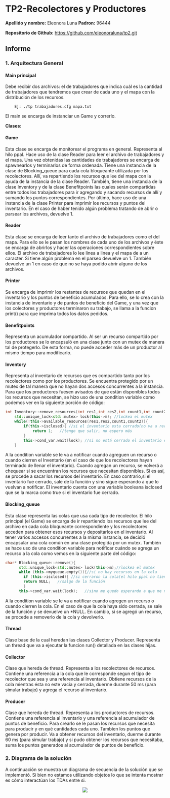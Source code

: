 # TP2-Recolectores y Productores

**Apellido y nombre:** Eleonora Luna 
**Padron:** 96444

**Repositorio de Github:** https://github.com/eleonoraluna/tp2.git

## Informe

### 1. Arquitectura General

#### Main principal

Debe recibir dos archivos: el de trabajadores que indica cuál es la cantidad de trabajadores
que tendremos que crear de cada uno y el mapa con la distribución de los recursos.

```
    Ej: ./tp trabajadores.cfg mapa.txt
```

El main se encarga de instanciar un Game y correrlo.

**Clases:**

#### Game

Esta clase se encarga de monitorear el programa en general. Representa al hilo ppal. Hace uso de la clase
Reader para leer el archivo de trabajadores y el mapa. Una vez obtenidas las cantidades de trabajadores se
encarga de spawnearlos y terminarlos de forma ordenada. Tiene una instancia de la clase de
Blocking_queue para cada cola bloqueante utilizada por los recolectores. Allí, va repartiendo
los recursos que lee del mapa con la ayuda de la instancia de la clase Reader. También, tiene
una instancia de la clase Inventory y de la clase Benefitpoints las cuales serán compartidas entre
todos los trabajadores para ir agregando y sacando recursos de allí y sumando los puntos correspondientes.
Por último, hace uso de una instancia de la clase Printer para imprimir los recursos y puntos del inventario.
En el caso de haber tenido algún problema tratando de abrir o parsear los archivos, devuelve 1.

#### Reader

Esta clase se encarga de leer tanto el archivo de trabajadores como el del mapa. Para ello se le pasan
los nombres de cada uno de los archivos y éste se encarga de abrirlos y hacer las operaciones correspondientes
sobre ellos. El archivo de trabajadores lo lee linea a linea y el mapa de a un caracter. Si tiene algún problema
en el parseo devuelve un 1. También devuelve un 1 en caso de que no se haya podido abrir alguno de los archivos.

#### Printer

Se encarga de imprimir los restantes de recursos que quedan en el inventario y los puntos de beneficio
acumulados. Para ello, se lo crea con la instancia de inventario y de puntos de beneficio del Game,
y una vez que los colectores y productores terminaron su trabajo, se llama a la funcion print() para
que imprima todos los datos pedidos.

#### Benefitpoints
Representa un acumulador compartido. Al ser un recurso compartido por los productores se lo encapsuló
en una clase junto con un mutex de manera tal de protegerlo. De esta forma, no puede acceder más de un
productor al mismo tiempo para modificarlo.

#### Inventory
Representa al inventario de recursos que es compartido tanto por los recolectores como por los productores.
Se encuentra protegido por un mutex de tal manera que no hayan dos accesos concurrentes a la instancia.
Para que los productores fuesen avisados de que están disponibles todos los recursos que necesitan, se hizo
uso de una condition variable como podemos ver en la siguiente porción de código:

```c++
int Inventory::remove_resources(int res1,int res2,int count1,int count2){
	std::unique_lock<std::mutex> lock(this->m); //lockea el mutex
	while(!this->available_resources(res1,res2,count1,count2)){
		if(this->isclosed){ //si el inventario esta cerrado(no va a recibir más recursos)
			return 1;   //tengo que salir, no espero más
		}
		this->cond_var.wait(lock); //si no está cerrado el inventario espero a que me despierten
	}
```
A la condition variable se le va a notificar cuando agreguen un recurso o cuando cierren el Inventario (en el
caso de que los recolectores hayan terminado de llenar el inventario). Cuando agregan un recurso, se volverá a 
chequear si se encuentran los recursos que necesitan disponibles. Si es así, se procede a sacar los recursos del 
inventario. En caso contrario,si el inventario fue cerrado, sale de la función y sino sigue esperando a que lo vuelvan a 
notificar. El inventario cuenta con una variable booleana isclosed que se la marca como true si el inventario fue cerrado.

#### Blocking_queue
Esta clase representa las colas que usa cada tipo de recolector. El hilo principal (el Game) se encarga de ir repartiendo
los recursos que lee del archivo en cada cola bloqueante correspondiente y los recolectores acceden para obtener esos
recursos y depositarlos en el inventario. Al tener varios accesos concurrentes a la misma instancia, se decidió encapsular
una cola común en una clase protegida por un mutex. También se hace uso de una condition variable para notificar
cuándo se agrega un recurso a la cola como vemos en la siguiente parte del código:

```c++
char* Blocking_queue::remove(){
      std::unique_lock<std::mutex> lock(this->m);//lockea el mutex
      while (this->myqueue.empty()){//si no hay recursos en la cola
        if (this->isclosed){ //si cerraron la cola(el hilo ppal no tiene más recursos para colocar en ella)
		return NULL;   //salgo de la función
        }
      this->cond_var.wait(lock);   //sino me quedo esperando a que me notifiquen cuando agregan un recurso
```
A la condition variable se le va a notificar cuando agregen un recurso o cuando cierren la cola. En el caso de que la 
cola haya sido cerrada, se sale de la función y se devuelve un *NULL. En cambio, si se agregó un recurso, se procede a
removerlo de la cola y devolverlo.

#### Thread
Clase base de la cual heredan las clases Collector y Producer. Representa un thread que va a ejecutar la funcion run()
detallada en las clases hijas.

#### Collector
Clase que hereda de thread. Representa a los recolectores de recursos. Contiene una referencia a la cola que le
corresponde segun el tipo de recolector que sea y una referencia al inventario. Obtiene recursos de la cola mientras
ésta no este vacía y cerrada, duerme durante 50 ms (para simular trabajo) y agrega el recurso al inventario.

#### Producer
Clase que hereda de thread. Representa a los productores de recursos. Contiene una referencia al inventario y una
referencia al acumulador de puntos de beneficio. Para crearlo se le pasan los recursos que necesita para producir
y en qué cantidades cada uno. Tambíen los puntos que genera por producir. Va a obtener recursos del inventario,
duerme durante 60 ms (para simular trabajo) y si pudo obtener los recursos que necesitaba, suma los puntos
generados al acumulador de puntos de beneficio.

### 2. Diagrama de la solución

A continuación se muestra un diagrama de secuencia de la solución que se implementó.
Si bien no estamos utilizando objetos lo que se intenta mostrar es cómo interactúan los TDAs entre si.


<p align="center">
<img src="diagrama_secuencia.png">
</p>

